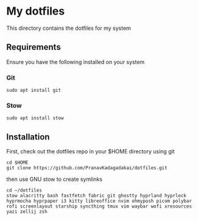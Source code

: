 # My dotfiles

This directory contains the dotfiles for my system

## Requirements

Ensure you have the following installed on your system

### Git

```
sudo apt install git
```

### Stow

```
sudo apt install stow
```

## Installation

First, check out the dotfiles repo in your $HOME directory using git

```
cd $HOME
git clone https://github.com/PranavKadagadakai/dotfiles.git 
```

then use GNU stow to create symlinks

```
cd ~/dotfiles
stow alacritty bash fastfetch fabric git ghostty hyprland hyprlock hyprmocha hyprpaper i3 kitty libreoffice nvim ohmyposh picom polybar rofi screenlayout starship syncthing tmux vim waybar wofi xresources yazi zellij zsh
```

